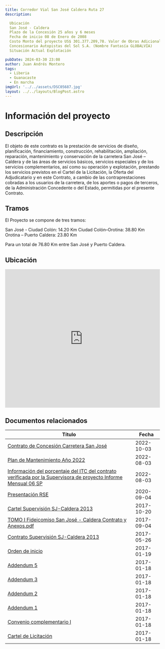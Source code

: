 ```yaml
---
title: Corredor Vial San José Caldera Ruta 27
description: 

  Ubicación
  San José - Caldera
  Plazo de la Concesión 25 años y 6 meses
  Fecha de inicio 08 de Enero de 2008
  Costo Monto del proyecto US$ 301.377.209,78. Valor de Obras Adicionales Mediante el Convenio Complementario Nº 1 se aprobó la construcción de obras adicionales en el proyecto por una suma de US$ 35.935.741,00
  Concesionario Autopistas del Sol S.A. (Nombre Fantasía GLOBALVÍA)
  Situación Actual Explotación

pubDate: 2024-03-30 23:08
author: Juan Andrés Montero
tags:
  - Liberia
  - Guanacaste
  - En marcha
imgUrl: '../../assets/DSC05687.jpg'
layout: ../../layouts/BlogPost.astro
---
```



# Información del proyecto
## Descripción

El objeto de este contrato es la prestación de servicios de diseño, planificación, financiamiento, construcción, rehabilitación, ampliación, reparación, mantenimiento y conservación de la carretera San José – Caldera y de las áreas de servicios básicos, servicios especiales y de los servicios complementarios, así como su operación y explotación, prestando los servicios previstos en el Cartel de la Licitación, la Oferta del Adjudicatario y en este Contrato, a cambio de las contraprestaciones cobradas a los usuarios de la carretera, de los aportes o pagos de terceros, de la Administración Concedente o del Estado, permitidas por el presente Contrato.

## Tramos
El Proyecto se compone de tres tramos:

San José - Ciudad Colón: 14.20 Km
Ciudad Colón–Orotina: 38.80 Km
Orotina – Puerto Caldera: 23.80 Km

Para un total de 76.80 Km entre San José y Puerto Caldera.

## Ubicación

<iframe src="https://www.google.com/maps/embed?pb=!1m18!1m12!1m3!1d4794.188341639861!2d-84.74231992419807!3d9.97592207344697!2m3!1f0!2f0!3f0!3m2!1i1024!2i768!4f13.1!3m3!1m2!1s0x8fa031a3085c1de7%3A0x43a8b852f303c69c!2sRuta%20Nacional%20Primaria%2023%2C%20Provincia%20de%20Puntarenas%2C%20Chacarita%2C%20Costa%20Rica!5e1!3m2!1ses-419!2sus!4v1711857202969!5m2!1ses-419!2sus" width="100%" height="450" style="border:0;" allowfullscreen="" loading="lazy" referrerpolicy="no-referrer-when-downgrade"></iframe>

## Documentos relacionados 

|Título|Fecha|
|--------|--------|
|    [Contrato de Concesión Carretera San José](https://www.cnc.go.cr/archivos/86/Ruta-27/940/Contrato-de-Concesion-Carretera-San-Jose.pdf)    |    2022-10-03    |
|    [Plan de Mantenimiento Año 2022](https://www.cnc.go.cr/archivos/86/Ruta-27/744/Plan-de--Mantenimiento-Ano-2022.pdf)    |    	2022-08-03    |
|    [Información del porcentaje del ITC del contrato verificada por la Supervisora de proyecto Informe Mensual 06 SP](https://www.cnc.go.cr/archivos/86/Ruta-27/743/Informacion-del-porcentaje-del-ITC-del-contrato-verificada-por-la-Supervisora-de-proyecto-Informe-Mensual-06-SP.pdf)    |    		2022-08-03    |
|    [Presentación RSE](https://www.cnc.go.cr/archivos/86/Ruta-27/308/Presentacion-RSE.pdf)    |    		2020-09-04    |
|    [Cartel Supervisión SJ-Caldera 2013](https://www.cnc.go.cr/archivos/86/Ruta-27/136/Cartel-Supervision-SJ-Caldera-2013.pdf)    |    2017-10-20    |
|    [TOMO I Fideicomiso San José - Caldera Contrato y Anexos.pdf](https://www.cnc.go.cr/archivos/86/Ruta-27/133/TOMO-I-Fideicomiso-San-Jose---Caldera-Contrato-y-Anexospdf.pdf)    |    2017-09-04    |
|    [Contrato Supervisión SJ-Caldera 2013](https://www.cnc.go.cr/archivos/86/Ruta-27/107/Contrato-Supervision-SJ-Caldera-2013.pdf)    |    	2017-05-26    |
|    [Orden de inicio](https://www.cnc.go.cr/archivos/86/Ruta-27/77/Orden-de-inicio.pdf)    |    	2017-01-19    |
|    [Addendum 5](https://www.cnc.go.cr/archivos/86/Ruta-27/65/Addendum-5.pdf)    |     2017-01-18    |
|    [Addendum 3](https://www.cnc.go.cr/archivos/86/Ruta-27/64/Addendum-3.pdf)    |     2017-01-18    |
|    [Addendum 2](https://www.cnc.go.cr/archivos/86/Ruta-27/64/Addendum-2.pdf)    |     2017-01-18    |
|    [Addendum 1](https://www.cnc.go.cr/archivos/86/Ruta-27/64/Addendum-1.pdf)    |     2017-01-18    |
|    [Convenio complementario I](https://www.cnc.go.cr/archivos/86/Ruta-27/59/Convenio-complementario-I.pdf)    |     2017-01-18    |
|    [Cartel de Licitación](https://www.cnc.go.cr/archivos/86/Ruta-27/58/Cartel-de-Licitacion.pdf)    |     2017-01-18    |
